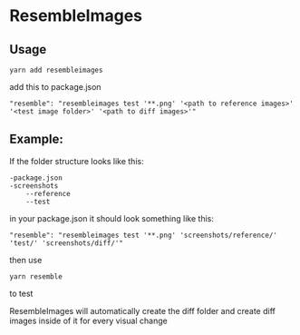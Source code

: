 # ResembleImages

## Usage

```
yarn add resembleimages
```


add this to package.json

```
"resemble": "resembleimages test '**.png' '<path to reference images>' '<test image folder>' '<path to diff images>'"
```

## Example:

If the folder structure looks like this:

```
-package.json
-screenshots
    --reference
    --test
```
in your package.json it should look something like this:

```
"resemble": "resembleimages test '**.png' 'screenshots/reference/' 'test/' 'screenshots/diff/'"
```

then use

```
yarn resemble
```

to test

ResembleImages will automatically create the diff folder and create diff images inside of it for every visual change